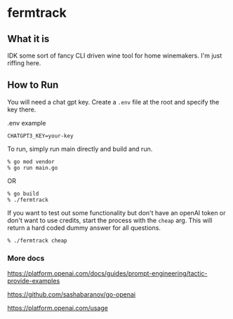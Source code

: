 # fermtrack

## What it is

IDK some sort of fancy CLI driven wine tool for home winemakers. I'm just riffing here.

## How to Run

You will need a chat gpt key. Create a `.env` file at the root and specify the key there.

.env example
```
CHATGPT3_KEY=your-key
```

To run, simply run main directly and build and run.
```
% go mod vendor
% go run main.go
```
OR
```
% go build
% ./fermtrack
```

If you want to test out some functionality but don't have an openAI token or don't want to use credits, start the process with the `cheap` arg. This will return a hard coded dummy answer for all questions.

```
% ./fermtrack cheap
```

### More docs

https://platform.openai.com/docs/guides/prompt-engineering/tactic-provide-examples

https://github.com/sashabaranov/go-openai

https://platform.openai.com/usage